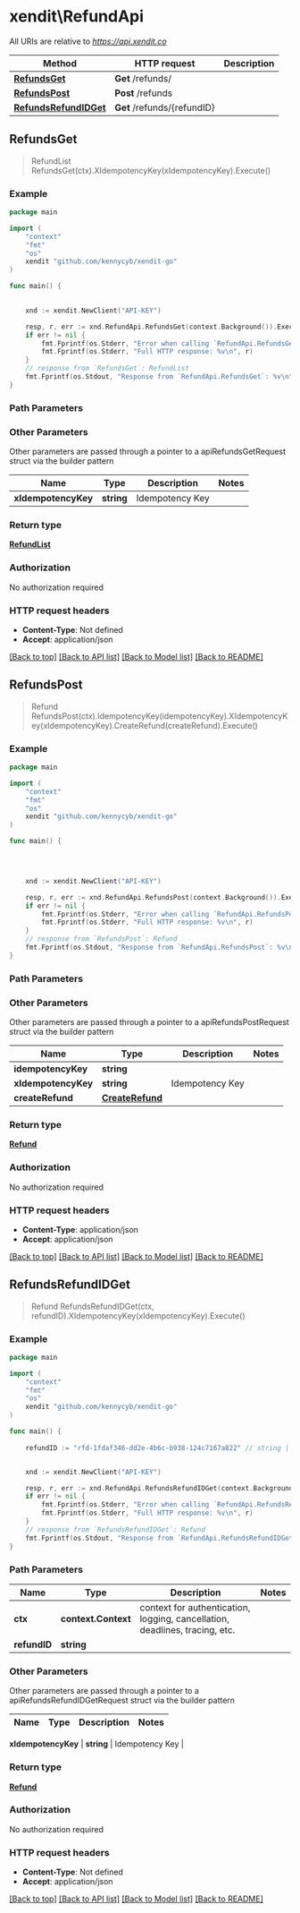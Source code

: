 # xendit\RefundApi

All URIs are relative to *https://api.xendit.co*

Method | HTTP request | Description
------------- | ------------- | -------------
[**RefundsGet**](RefundApi.md#RefundsGet) | **Get** /refunds/ | 
[**RefundsPost**](RefundApi.md#RefundsPost) | **Post** /refunds | 
[**RefundsRefundIDGet**](RefundApi.md#RefundsRefundIDGet) | **Get** /refunds/{refundID} | 



## RefundsGet

> RefundList RefundsGet(ctx).XIdempotencyKey(xIdempotencyKey).Execute()



### Example

```go
package main

import (
    "context"
    "fmt"
    "os"
    xendit "github.com/kennycyb/xendit-go"
)

func main() {
    

    xnd := xendit.NewClient("API-KEY")

    resp, r, err := xnd.RefundApi.RefundsGet(context.Background()).Execute()
    if err != nil {
        fmt.Fprintf(os.Stderr, "Error when calling `RefundApi.RefundsGet``: %v\n", err)
        fmt.Fprintf(os.Stderr, "Full HTTP response: %v\n", r)
    }
    // response from `RefundsGet`: RefundList
    fmt.Fprintf(os.Stdout, "Response from `RefundApi.RefundsGet`: %v\n", resp)
}
```

### Path Parameters



### Other Parameters

Other parameters are passed through a pointer to a apiRefundsGetRequest struct via the builder pattern


Name | Type | Description  | Notes
------------- | ------------- | ------------- | -------------
 **xIdempotencyKey** | **string** | Idempotency Key | 

### Return type

[**RefundList**](RefundList.md)

### Authorization

No authorization required

### HTTP request headers

- **Content-Type**: Not defined
- **Accept**: application/json

[[Back to top]](#) [[Back to API list]](../README.md#documentation-for-api-endpoints)
[[Back to Model list]](../README.md#documentation-for-models)
[[Back to README]](../README.md)


## RefundsPost

> Refund RefundsPost(ctx).IdempotencyKey(idempotencyKey).XIdempotencyKey(xIdempotencyKey).CreateRefund(createRefund).Execute()



### Example

```go
package main

import (
    "context"
    "fmt"
    "os"
    xendit "github.com/kennycyb/xendit-go"
)

func main() {
    



    xnd := xendit.NewClient("API-KEY")

    resp, r, err := xnd.RefundApi.RefundsPost(context.Background()).Execute()
    if err != nil {
        fmt.Fprintf(os.Stderr, "Error when calling `RefundApi.RefundsPost``: %v\n", err)
        fmt.Fprintf(os.Stderr, "Full HTTP response: %v\n", r)
    }
    // response from `RefundsPost`: Refund
    fmt.Fprintf(os.Stdout, "Response from `RefundApi.RefundsPost`: %v\n", resp)
}
```

### Path Parameters



### Other Parameters

Other parameters are passed through a pointer to a apiRefundsPostRequest struct via the builder pattern


Name | Type | Description  | Notes
------------- | ------------- | ------------- | -------------
 **idempotencyKey** | **string** |  | 
 **xIdempotencyKey** | **string** | Idempotency Key | 
 **createRefund** | [**CreateRefund**](CreateRefund.md) |  | 

### Return type

[**Refund**](Refund.md)

### Authorization

No authorization required

### HTTP request headers

- **Content-Type**: application/json
- **Accept**: application/json

[[Back to top]](#) [[Back to API list]](../README.md#documentation-for-api-endpoints)
[[Back to Model list]](../README.md#documentation-for-models)
[[Back to README]](../README.md)


## RefundsRefundIDGet

> Refund RefundsRefundIDGet(ctx, refundID).XIdempotencyKey(xIdempotencyKey).Execute()



### Example

```go
package main

import (
    "context"
    "fmt"
    "os"
    xendit "github.com/kennycyb/xendit-go"
)

func main() {
    
    refundID := "rfd-1fdaf346-dd2e-4b6c-b938-124c7167a822" // string | 


    xnd := xendit.NewClient("API-KEY")

    resp, r, err := xnd.RefundApi.RefundsRefundIDGet(context.Background(), refundID).Execute()
    if err != nil {
        fmt.Fprintf(os.Stderr, "Error when calling `RefundApi.RefundsRefundIDGet``: %v\n", err)
        fmt.Fprintf(os.Stderr, "Full HTTP response: %v\n", r)
    }
    // response from `RefundsRefundIDGet`: Refund
    fmt.Fprintf(os.Stdout, "Response from `RefundApi.RefundsRefundIDGet`: %v\n", resp)
}
```

### Path Parameters


Name | Type | Description  | Notes
------------- | ------------- | ------------- | -------------
**ctx** | **context.Context** | context for authentication, logging, cancellation, deadlines, tracing, etc.
**refundID** | **string** |  | 

### Other Parameters

Other parameters are passed through a pointer to a apiRefundsRefundIDGetRequest struct via the builder pattern


Name | Type | Description  | Notes
------------- | ------------- | ------------- | -------------

 **xIdempotencyKey** | **string** | Idempotency Key | 

### Return type

[**Refund**](Refund.md)

### Authorization

No authorization required

### HTTP request headers

- **Content-Type**: Not defined
- **Accept**: application/json

[[Back to top]](#) [[Back to API list]](../README.md#documentation-for-api-endpoints)
[[Back to Model list]](../README.md#documentation-for-models)
[[Back to README]](../README.md)

